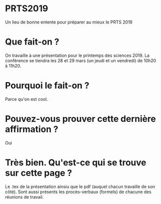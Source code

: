 # PRTS2019
Un lieu de bonne entente pour préparer au mieux le PRTS 2019

# Que fait-on ?

On travaille à une présentation pour le printemps des sciences 2019. La conférence se tiendra les 28 et 29 mars (un jeudi et un vendredi) de 10h20 à 11h20.

# Pourquoi le fait-on ?

Parce qu'on est cool.

# Pouvez-vous prouver cette dernière affirmation ?

Oui

# Très bien. Qu'est-ce qui se trouve sur cette page ?

Le .tex de la présentation ainsiu que le pdf (auquel chacun travaille de son côté). Sont aussi présents les procès-verbaux (formels) de chacune des réunions de travail.
